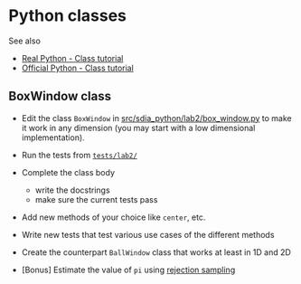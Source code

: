 
# Python classes

See also

- [Real Python - Class tutorial](https://realpython.com/python3-object-oriented-programming/)
- [Official Python - Class tutorial](https://docs.python.org/fr/3/tutorial/classes.html)

## BoxWindow class

- Edit the class `BoxWindow` in [src/sdia_python/lab2/box_window.py](./box_window.py) to make it work in any dimension (you may start with a low dimensional implementation).
- Run the tests from [`tests/lab2/`](../../tests/lab2)
- Complete the class body
  - write the docstrings
  - make sure the current tests pass
- Add new methods of your choice like `center`, etc.
- Write new tests that test various use cases of the different methods
- Create the counterpart `BallWindow` class that works at least in 1D and 2D

- [Bonus] Estimate the value of `pi` using [rejection sampling](https://en.wikipedia.org/wiki/Rejection_sampling)

